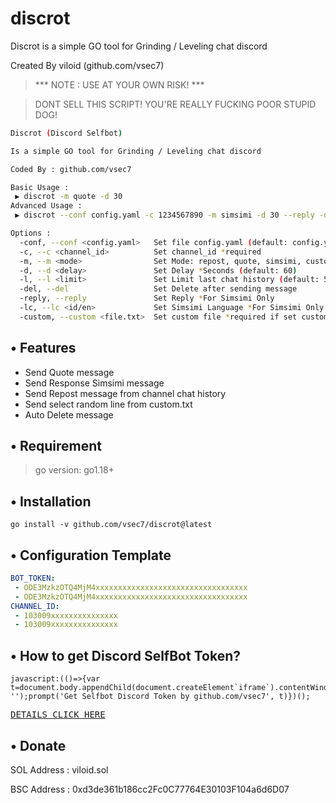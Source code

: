 # discrot
Discrot is a simple GO tool for Grinding / Leveling chat discord

Created By viloid (github.com/vsec7)

> *** NOTE : USE AT YOUR OWN RISK! ***

> DONT SELL THIS SCRIPT! YOU'RE REALLY FUCKING POOR STUPID DOG!

```bash
Discrot (Discord Selfbot)

Is a simple GO tool for Grinding / Leveling chat discord

Coded By : github.com/vsec7

Basic Usage :
 ▶ discrot -m quote -d 30
Advanced Usage :
 ▶ discrot --conf config.yaml -c 1234567890 -m simsimi -d 30 --reply -del

Options :
  -conf, --conf <config.yaml>   Set file config.yaml (default: config.yaml) *required
  -c, --c <channel_id>          Set channel_id *required
  -m, --m <mode>                Set Mode: repost, quote, simsimi, custom (default: repost)
  -d, --d <delay>               Set Delay *Seconds (default: 60)
  -l, --l <limit>               Set Limit last chat history (default: 50)
  -del, --del                   Set Delete after sending message
  -reply, --reply               Set Reply *For Simsimi Only
  -lc, --lc <id/en>             Set Simsimi Language *For Simsimi Only (default: id)
  -custom, --custom <file.txt>  Set custom file *required if set custom mode (default: custom.txt)

```

## • Features
- Send Quote message
- Send Response Simsimi message
- Send Repost message from channel chat history
- Send select random line from custom.txt
- Auto Delete message

## • Requirement
> go version: go1.18+ 

## • Installation
```
go install -v github.com/vsec7/discrot@latest
```

## • Configuration Template
```yaml
BOT_TOKEN: 
 - ODE3MzkzOTQ4MjM4xxxxxxxxxxxxxxxxxxxxxxxxxxxxxxxxxx
 - ODE3MzkzOTQ4MjM4xxxxxxxxxxxxxxxxxxxxxxxxxxxxxxxxxx
CHANNEL_ID: 
 - 103009xxxxxxxxxxxxxxx
 - 103009xxxxxxxxxxxxxxx
```

## • How to get Discord SelfBot Token?

```
javascript:(()=>{var t=document.body.appendChild(document.createElement`iframe`).contentWindow.localStorage.token.replace(/["]+/g, '');prompt('Get Selfbot Discord Token by github.com/vsec7', t)})();
```

[<kbd>DETAILS CLICK HERE</kbd>](https://gist.github.com/vsec7/12066af3f704bd337c52c30f4c492ba2)

## • Donate

SOL Address : viloid.sol

BSC Address : 0xd3de361b186cc2Fc0C77764E30103F104a6d6D07
